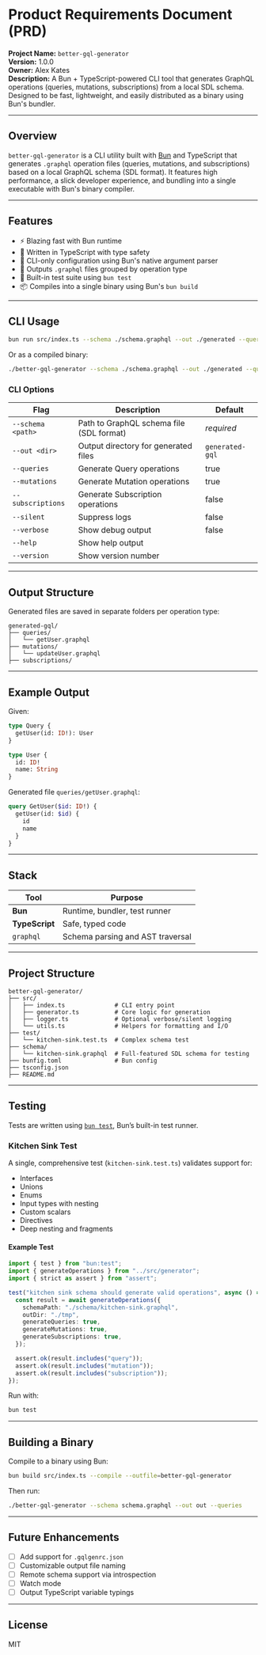 # Product Requirements Document (PRD)

**Project Name:** `better-gql-generator`  
**Version:** 1.0.0  
**Owner:** Alex Kates  
**Description:** A Bun + TypeScript-powered CLI tool that generates GraphQL operations (queries, mutations, subscriptions) from a local SDL schema. Designed to be fast, lightweight, and easily distributed as a binary using Bun's bundler.

---

## Overview

`better-gql-generator` is a CLI utility built with [Bun](https://bun.sh) and TypeScript that generates `.graphql` operation files (queries, mutations, and subscriptions) based on a local GraphQL schema (SDL format). It features high performance, a slick developer experience, and bundling into a single executable with Bun's binary compiler.

---

## Features

- ⚡ Blazing fast with Bun runtime
- 🧠 Written in TypeScript with type safety
- 🧰 CLI-only configuration using Bun's native argument parser
- 📁 Outputs `.graphql` files grouped by operation type
- 🧪 Built-in test suite using `bun test`
- 📦 Compiles into a single binary using Bun's `bun build`

---

## CLI Usage

```bash
bun run src/index.ts --schema ./schema.graphql --out ./generated --queries --mutations
```

Or as a compiled binary:

```bash
./better-gql-generator --schema ./schema.graphql --out ./generated --queries --mutations
```

### CLI Options

| Flag              | Description                              | Default         |
| ----------------- | ---------------------------------------- | --------------- |
| `--schema <path>` | Path to GraphQL schema file (SDL format) | _required_      |
| `--out <dir>`     | Output directory for generated files     | `generated-gql` |
| `--queries`       | Generate Query operations                | true            |
| `--mutations`     | Generate Mutation operations             | true            |
| `--subscriptions` | Generate Subscription operations         | false           |
| `--silent`        | Suppress logs                            | false           |
| `--verbose`       | Show debug output                        | false           |
| `--help`          | Show help output                         |                 |
| `--version`       | Show version number                      |                 |

---

## Output Structure

Generated files are saved in separate folders per operation type:

```
generated-gql/
├── queries/
│   └── getUser.graphql
├── mutations/
│   └── updateUser.graphql
├── subscriptions/
```

---

## Example Output

Given:

```graphql
type Query {
  getUser(id: ID!): User
}

type User {
  id: ID!
  name: String
}
```

Generated file `queries/getUser.graphql`:

```graphql
query GetUser($id: ID!) {
  getUser(id: $id) {
    id
    name
  }
}
```

---

## Stack

| Tool           | Purpose                          |
| -------------- | -------------------------------- |
| **Bun**        | Runtime, bundler, test runner    |
| **TypeScript** | Safe, typed code                 |
| `graphql`      | Schema parsing and AST traversal |

---

## Project Structure

```
better-gql-generator/
├── src/
│   ├── index.ts              # CLI entry point
│   ├── generator.ts          # Core logic for generation
│   ├── logger.ts             # Optional verbose/silent logging
│   └── utils.ts              # Helpers for formatting and I/O
├── test/
│   └── kitchen-sink.test.ts  # Complex schema test
├── schema/
│   └── kitchen-sink.graphql  # Full-featured SDL schema for testing
├── bunfig.toml               # Bun config
├── tsconfig.json
├── README.md
```

---

## Testing

Tests are written using [`bun test`](https://bun.sh/docs/cli/test), Bun’s built-in test runner.

### Kitchen Sink Test

A single, comprehensive test (`kitchen-sink.test.ts`) validates support for:

- Interfaces
- Unions
- Enums
- Input types with nesting
- Custom scalars
- Directives
- Deep nesting and fragments

#### Example Test

```ts
import { test } from "bun:test";
import { generateOperations } from "../src/generator";
import { strict as assert } from "assert";

test("kitchen sink schema should generate valid operations", async () => {
  const result = await generateOperations({
    schemaPath: "./schema/kitchen-sink.graphql",
    outDir: "./tmp",
    generateQueries: true,
    generateMutations: true,
    generateSubscriptions: true,
  });

  assert.ok(result.includes("query"));
  assert.ok(result.includes("mutation"));
  assert.ok(result.includes("subscription"));
});
```

Run with:

```bash
bun test
```

---

## Building a Binary

Compile to a binary using Bun:

```bash
bun build src/index.ts --compile --outfile=better-gql-generator
```

Then run:

```bash
./better-gql-generator --schema schema.graphql --out out --queries
```

---

## Future Enhancements

- [ ] Add support for `.gqlgenrc.json`
- [ ] Customizable output file naming
- [ ] Remote schema support via introspection
- [ ] Watch mode
- [ ] Output TypeScript variable typings

---

## License

MIT
